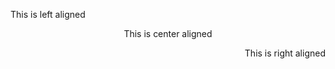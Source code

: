 <!DOCTYPE html>
<html>
    <head>
        <title>Align attribute</title>
    </head>
    <body>
        <p align="left">This is left aligned</p>
        <p align="center">This is center aligned</p>
        <p align="right">This is right aligned</p>
    </body>
</html>
